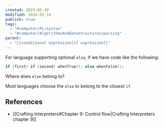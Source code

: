 ```yaml
---
created: 2023-05-30
modified: 2024-03-14
publish: true
tags:
  - "#computer/PL/syntax"
  - "#computer/AlgorithmsAndDataStructures/parsing"
parent:
  - "[[conditional expression|if expression]]"
---
```

For language supporting optional `else`, if we have code like the following:
```cpp
if (first) if (second) whenTrue(); else whenFalse();
```

Where does `else` belong to?

Most languages choose the `else` to belong to the closest `if`.

## References
- [[Crafting Interpreters#Chapter 9: Control flow|Crafting Interpreters chapter 9]]